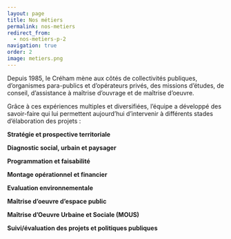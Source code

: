 ```yaml
---
layout: page
title: Nos métiers
permalink: nos-metiers
redirect_from:
  - nos-metiers-p-2
navigation: true
order: 2
image: metiers.png
---
```


Depuis 1985, le Créham mène aux côtés de collectivités publiques, d’organismes para-publics et d’opérateurs privés, des missions d’études, de conseil, d’assistance à maîtrise d’ouvrage et de maîtrise d’oeuvre.

Grâce à ces expériences multiples et diversifiées, l’équipe a développé des savoir-faire qui lui permettent aujourd’hui d’intervenir à différents stades d’élaboration des projets :

__Stratégie et prospective territoriale__

__Diagnostic social, urbain et paysager__

__Programmation et faisabilité__

__Montage opérationnel et financier__

__Evaluation environnementale__

__Maîtrise d’oeuvre d’espace public__

__Maîtrise d’Oeuvre Urbaine et Sociale (MOUS)__

__Suivi/évaluation des projets et politiques publiques__
